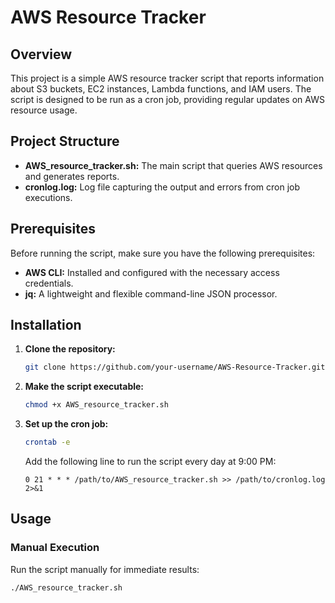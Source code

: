 # AWS Resource Tracker

## Overview

This project is a simple AWS resource tracker script that reports information about S3 buckets, EC2 instances, Lambda functions, and IAM users. The script is designed to be run as a cron job, providing regular updates on AWS resource usage.

## Project Structure

- **AWS_resource_tracker.sh:** The main script that queries AWS resources and generates reports.
- **cronlog.log:** Log file capturing the output and errors from cron job executions.

## Prerequisites

Before running the script, make sure you have the following prerequisites:

- **AWS CLI:** Installed and configured with the necessary access credentials.
- **jq:** A lightweight and flexible command-line JSON processor.

## Installation

1. **Clone the repository:**

    ```bash
    git clone https://github.com/your-username/AWS-Resource-Tracker.git
    ```

2. **Make the script executable:**

    ```bash
    chmod +x AWS_resource_tracker.sh
    ```

3. **Set up the cron job:**

    ```bash
    crontab -e
    ```

    Add the following line to run the script every day at 9:00 PM:

    ```plaintext
    0 21 * * * /path/to/AWS_resource_tracker.sh >> /path/to/cronlog.log 2>&1
    ```

## Usage

### Manual Execution

Run the script manually for immediate results:

```bash
./AWS_resource_tracker.sh
